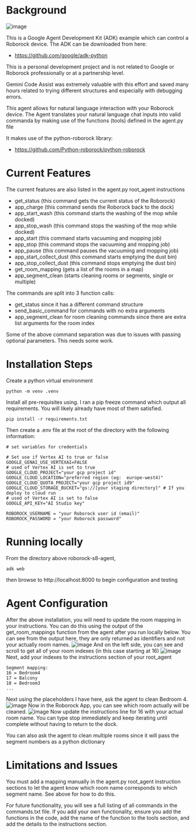 # Background
![image](https://github.com/user-attachments/assets/ea67fb7e-f4d5-4db2-aa2b-6e94a1e5b0fd)


This is a Google Agent Development Kit (ADK) example which can control a Roborock device. The ADK can be downloaded from here:
- https://github.com/google/adk-python

This is a personal development project and is not related to Google or Roborock professionally or at a partnership level.  

Gemini Code Assist was extremely valuable with this effort and saved many hours related to trying different structures and especially with debugging errors. 

This agent allows for natural language interaction with your Roborock device. The Agent translates your natural language chat inputs into valid commanda by making use of the functions (tools) defined in the agent.py file

It makes use of the python-roborock library:
- https://github.com/Python-roborock/python-roborock

# Current Features
The current features are also listed in the agent.py root_agent instructions
- get_status (this command gets the current status of the Roborock)
- app_charge (this command sends the Roborock back to the dock)
- app_start_wash (this command starts the washing of the mop while docked)
- app_stop_wash (this command stops the washing of the mop while docked)
- app_start (this command starts vacuuming and mopping job)
- app_stop (this command stops the vacuuming and mopping job)
- app_pause (this command pauses the vacuuming and mopping job)
- app_start_collect_dust (this command starts emptying the dust bin)
- app_stop_collect_dust (this command stops emptying the dust bin)
- get_room_mapping (gets a list of the rooms in a map)
- app_segment_clean (starts cleaning rooms or segments, single or multiple)

The commands are split into 3 function calls:
- get_status since it has a different command structure
- send_basic_command for commands with no extra arguments
- app_segment_clean for room cleaning commands since there are extra list arguments for the room index

Some of the above command separation was due to issues with passing optional parameters.  This needs some work.

# Installation Steps
Create a python virtual environment
```
python -m venv .venv
```

Install all pre-requisites using. I ran a pip freeze command which output all requirements. You will likely already have most of them satisfied. 
```
pip install -r requirements.txt
```

Then create a .env file at the root of the directory with the following information:

```
# set variables for credentials

# Set use if Vertex AI to true or false
GOOGLE_GENAI_USE_VERTEXAI=FALSE
# used of Vertex AI is set to true
GOOGLE_CLOUD_PROJECT="your gcp project id"
GOOGLE_CLOUD_LOCATION="preferred region (eg:  europe-west4)"
GOOGLE_CLOUD_QUOTA_PROJECT="your gcp project id9"
GOOGLE_CLOUD_STORAGE_BUCKET="gs://[your staging directory]" # If you deploy to cloud run
# used of Vertex AI is set to false
GOOGLE_API_KEY="AI Studio key" 

ROBOROCK_USERNAME = "your Roborock user id (email)"
ROBOROCK_PASSWORD = "your Roborock password"
```
# Running locally
From the directory above roborock-s8-agent,
```
adk web
```
then browse to http://localhost:8000 to begin configuration and testing
# Agent Configuration
After the above installation, you will need to update the room mapping in your instructions.  You can do this using the output of the get_room_mappings function from the agent after you run locally below.  You can see from the output here, they are only returned as identifiers and not your actually room names.
![image](https://github.com/user-attachments/assets/440a02d4-66fd-446b-bd2b-8f71b83c8715)
And on the left side, you can see and scroll to get all of your room indexes (in this case starting at 16)
![image](https://github.com/user-attachments/assets/f55ee86d-9587-4520-93cf-c86018f88fbd)
Next, add your indexes to the instructions section of your root_agent
```
Segment mapping:
16 = Bedroom4
17 = Balcony
18 = Bedroom3
...
```
Next using the placeholders I have here, ask the agent to clean Bedroom 4.
![image](https://github.com/user-attachments/assets/76092257-9ed2-4010-8fcd-178f0248a5b6)
Now in the Roborock App, you can see which room actually will be cleaned.
![image](https://github.com/user-attachments/assets/851bfff1-1104-4f11-9093-bd83c2cca364)
Now update the instructions line for 16 with your actual room name. You can type stop immediately and keep iterating until complete without having to return to the dock.

You can also ask the agent to clean multiple rooms since it will pass the segment numbers as a python dictionary
# Limitations and Issues
You must add a mapping manually in the agent.py root_agent instruction sections to let the agent know which room name corresponds to which segment name.  See above for how to do this.

For future functionality, you will see a full listing of all commands in the commands.txt file.  If you add your own functionality, ensure you add the functions in the code, add the name of the function to the tools section, and add the details to the instructions section.
